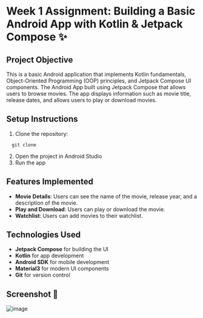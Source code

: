 # Week 1 Assignment: Building a Basic Android App with Kotlin & Jetpack Compose ✨

## Project Objective
This is a basic Android application that implements Kotlin fundamentals, Object-Oriented Programming (OOP) principles, and Jetpack Compose UI components. 
The Android App built using Jetpack Compose that allows users to browse movies. The app displays information such as movie title, release dates, and allows users to play or download movies.

## Setup Instructions

1. Clone the repository:

```
  git clone 
```

2. Open the project in Android Studio
3. Run the app

## Features Implemented

- **Movie Details**: Users can see the name of the movie, release year, and a description of the movie.
- **Play and Download**: Users can play or download the movie.
- **Watchlist**: Users can add movies to their watchlist.

## Technologies Used

- **Jetpack Compose** for building the UI
- **Kotlin** for app development
- **Android SDK** for mobile development
- **Material3** for modern UI components
- **Git** for version control

## Screenshot 📸

![image](https://github.com/user-attachments/assets/f66591b1-ef67-4824-a6c9-4c2346763faa)
